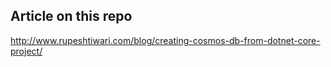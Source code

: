 ## Article on this repo

http://www.rupeshtiwari.com/blog/creating-cosmos-db-from-dotnet-core-project/